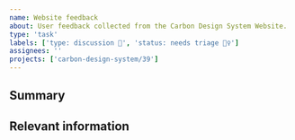 ```yaml
---
name: Website feedback
about: User feedback collected from the Carbon Design System Website.
type: 'task'
labels: ['type: discussion 💬', 'status: needs triage 🕵️‍♀️']
assignees: ''
projects: ['carbon-design-system/39']
---
```


<!--

Thanks in advance for your feedback on the Carbon website!


-->

## Summary

## Relevant information

<!-- Provide as much useful information as you can -->
